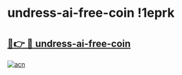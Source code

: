 # undress-ai-free-coin !1eprk

# <h2><a href="https://5zvozp.esa.edu.pl?title=undress-ai-free-coin&ref=1eprk">🔗👉 🔴 undress-ai-free-coin</a></h2>

[![acn](https://github.com/user-attachments/assets/0f9c940e-d8b0-45ae-aac7-cd30a18b3e1c)](https://5zvozp.esa.edu.pl?title=undress-ai-free-coin&ref=1eprk)

